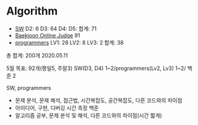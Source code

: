 # Algorithm

- [SW](https://swexpertacademy.com/main/capacityTest/main.do)   D2: 6 D3: 64 D4:  D5:  합계: 71
- [Baekjoon Online Judge](https://www.acmicpc.net/)  91
- [programmers](https://programmers.co.kr/learn/challenges)  LV1: 28 LV2: 8  LV3: 2   합계: 38

총 합계: 200개 2020.05.11

5월 목표: 92개(평일5, 주말3) SW(D3, D4) 1~2/programmers(Lv2, Lv3) 1~2/ 백준 2

SW, programmers 
  - 문제 분석, 문제 해석, 접근법, 시간복잡도, 공간복잡도, 다른 코드와의 차이점
  - 아이디어, 구현, 디버깅 시간 측정
백준
  - 알고리즘 공부, 문제 분석 및 해석, 다른 코드와의 차이점(시간 짧게)

